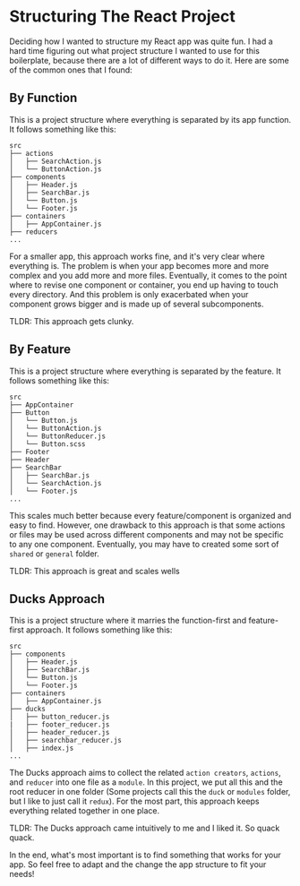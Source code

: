 # Structuring The React Project

Deciding how I wanted to structure my React app was quite fun. I had a hard time figuring out what project structure I wanted to use for this boilerplate, because there are a lot of different ways to do it. Here are some of the common ones that I found:

## By Function
This is a project structure where everything is separated by its app function. It follows something like this:
```
src
├── actions
│   ├── SearchAction.js
│   └── ButtonAction.js
├── components
│   ├── Header.js
│   ├── SearchBar.js
│   └── Button.js
│   └── Footer.js
├── containers
│   ├── AppContainer.js
├── reducers
...
```
For a smaller app, this approach works fine, and it's very clear where everything is. The problem is when your app becomes more and more complex and you add more and more files. Eventually, it comes to the point where to revise one component or container, you end up having to touch every directory. And this problem is only exacerbated when your component grows bigger and is made up of several subcomponents.

TLDR: This approach gets clunky.

## By Feature
This is a project structure where everything is separated by the feature. It follows something like this:
```
src
├── AppContainer
├── Button
│   └── Button.js
│   └── ButtonAction.js
│   └── ButtonReducer.js
│   └── Button.scss
├── Footer
├── Header
├── SearchBar
│   ├── SearchBar.js
│   └── SearchAction.js
│   └── Footer.js
...
```
This scales much better because every feature/component is organized and easy to find. However, one drawback to this approach is that some actions or files may be used across different components and may not be specific to any one component. Eventually, you may have to created some sort of `shared` or `general` folder.

TLDR: This approach is great and scales wells

## Ducks Approach
This is a project structure where it marries the function-first and feature-first approach. It follows something like this:
```
src
├── components
│   ├── Header.js
│   ├── SearchBar.js
│   └── Button.js
│   └── Footer.js
├── containers
│   ├── AppContainer.js
├── ducks
│   ├── button_reducer.js
|   ├── footer_reducer.js
│   ├── header_reducer.js
│   ├── searchbar_reducer.js
│   ├── index.js
...
```
The Ducks approach aims to collect the related `action creators`, `actions`, and `reducer` into one file as a `module`. In this project, we put all this and the root reducer in one folder (Some projects call this the `duck` or `modules` folder, but I like to just call it `redux`). For the most part, this approach keeps everything related together in one place.

TLDR: The Ducks approach came intuitively to me and I liked it. So quack quack.

In the end, what's most important is to find something that works for your app. So feel free to adapt and the change the app structure to fit your needs!
